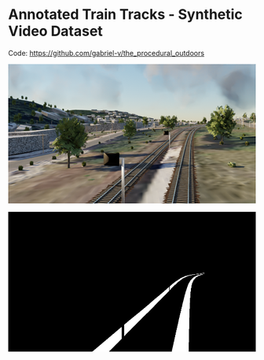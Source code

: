 # Annotated Train Tracks - Synthetic Video Dataset
Code: https://github.com/gabriel-v/the_procedural_outdoors


![](https://github.com/gabriel-v/all-tracks-no-trains/raw/main/v1-bush/frames/895.png)

![](https://github.com/gabriel-v/all-tracks-no-trains/raw/main/v1-bush/ground_truths/895.png)

